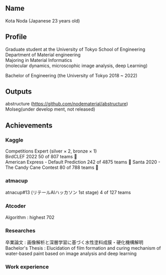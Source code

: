 ## Name 
Kota Noda (Japanese 23 years old)

## Profile
Graduate student at the University of Tokyo School of Engineering  
Department of Material engineering  
Majoring in Material Informatics  
(molecular dynamics, microscophic image analysis, deep Learning)  

Bachelor of Engineering (the University of Tokyo 2018 ~ 2022)

## Outputs
abstructure (https://github.com/nodematerial/abstructure)  
Molseg(under develop ment, not released)

## Achievements
### Kaggle 
Competitions Expert (silver × 2, bronze × 1)  
BirdCLEF 2022 50 of 807 teams 🥈  
American Express - Default Prediction 242 of 4875 teams 🥈
Santa 2020 - The Candy Cane Contest 80 of 788 teams 🥉

### atmacup 
atnacup#13 (リテールAIハッカソン 1st stage) 4 of 127 teams

### Atcoder
Algorithm : highest 702

### Researches
卒業論文 : 画像解析と深層学習に基づく水性塗料成膜・硬化機構解明  
Bachelor's Thesis : Elucidation of film formation and curing mechanism of water-based paint based on image analysis and deep learning

### Work experience
